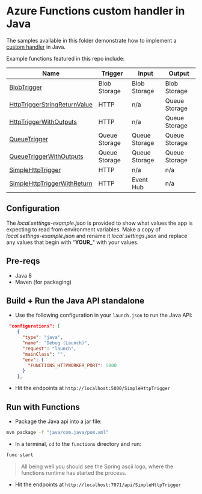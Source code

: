 
# Azure Functions custom handler in Java

The samples available in this folder demonstrate how to implement a [custom handler](https://docs.microsoft.com/azure/azure-functions/functions-custom-handlers) in Java.

Example functions featured in this repo include:

| Name | Trigger | Input | Output |
|------|---------|-------|--------|
| [BlobTrigger](./blobtrigger) | Blob Storage | Blob Storage | Blob Storage|
| [HttpTriggerStringReturnValue](./httptriggerstringreturnvalue) | HTTP | n/a | Queue Storage |
| [HttpTriggerWithOutputs](./httptriggerwithoutputs)| HTTP | n/a | Queue Storage |
| [QueueTrigger](./queuetrigger) | Queue Storage | Queue Storage | Queue Storage |
| [QueueTriggerWithOutputs](./queuetriggerwithoutputs) | Queue Storage | Queue Storage | Queue Storage |
| [SimpleHttpTrigger](./simplehttptrigger) | HTTP | n/a   | n/a |
| [SimpleHttpTriggerWithReturn](./SimpleHttpTriggerWithReturn) | HTTP | Event Hub | n/a |

## Configuration

The *local.settings-example.json* is provided to show what values the app is expecting to read from environment variables. Make a copy of *local.settings-example.json* and rename it *local.settings.json* and replace any values that begin with "**YOUR_**" with your values.

## Pre-reqs

- Java 8
- Maven (for packaging)

## Build + Run the Java API standalone

- Use the following configuration in your `launch.json` to run the Java API:

```json
 "configurations": [
    {
      "type": "java",
      "name": "Debug (Launch)",
      "request": "launch",
      "mainClass": "",
      "env": {
        "FUNCTIONS_HTTPWORKER_PORT": 5000
      }
    },
```

- Hit the endpoints at `http://localhost:5000/SimpleHttpTrigger`

## Run with Functions

- Package the Java api into a jar file:

```bash
mvn package -f "java/com.java/pom.xml"
```

- In a terminal, `cd` to the `functions` directory and run:

```bash
func start
```

> All being well you should see the Spring ascii logo, where the functions runtime has started the process.

- Hit the endpoints at `http://localhost:7071/api/SimpleHttpTrigger`
